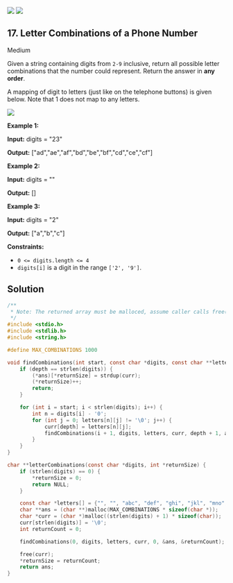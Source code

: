 [![](https://img.shields.io/github/stars/javadev/LeetCode-in-All?label=Stars&style=flat-square)](https://github.com/javadev/LeetCode-in-All)
[![](https://img.shields.io/github/forks/javadev/LeetCode-in-All?label=Fork%20me%20on%20GitHub%20&style=flat-square)](https://github.com/javadev/LeetCode-in-All/fork)

## 17\. Letter Combinations of a Phone Number

Medium

Given a string containing digits from `2-9` inclusive, return all possible letter combinations that the number could represent. Return the answer in **any order**.

A mapping of digit to letters (just like on the telephone buttons) is given below. Note that 1 does not map to any letters.

![](https://upload.wikimedia.org/wikipedia/commons/thumb/7/73/Telephone-keypad2.svg/200px-Telephone-keypad2.svg.png)

**Example 1:**

**Input:** digits = "23"

**Output:** ["ad","ae","af","bd","be","bf","cd","ce","cf"]

**Example 2:**

**Input:** digits = ""

**Output:** []

**Example 3:**

**Input:** digits = "2"

**Output:** ["a","b","c"]

**Constraints:**

*   `0 <= digits.length <= 4`
*   `digits[i]` is a digit in the range `['2', '9']`.

## Solution

```c
/**
 * Note: The returned array must be malloced, assume caller calls free().
 */
#include <stdio.h>
#include <stdlib.h>
#include <string.h>

#define MAX_COMBINATIONS 1000

void findCombinations(int start, const char *digits, const char **letters, char *curr, int depth, char ***ans, int *returnSize) {
    if (depth == strlen(digits)) {
        (*ans)[*returnSize] = strdup(curr);
        (*returnSize)++;
        return;
    }

    for (int i = start; i < strlen(digits); i++) {
        int n = digits[i] - '0';
        for (int j = 0; letters[n][j] != '\0'; j++) {
            curr[depth] = letters[n][j];
            findCombinations(i + 1, digits, letters, curr, depth + 1, ans, returnSize);
        }
    }
}

char **letterCombinations(const char *digits, int *returnSize) {
    if (strlen(digits) == 0) {
        *returnSize = 0;
        return NULL;
    }

    const char *letters[] = {"", "", "abc", "def", "ghi", "jkl", "mno", "pqrs", "tuv", "wxyz"};
    char **ans = (char **)malloc(MAX_COMBINATIONS * sizeof(char *));
    char *curr = (char *)malloc((strlen(digits) + 1) * sizeof(char));
    curr[strlen(digits)] = '\0';
    int returnCount = 0;

    findCombinations(0, digits, letters, curr, 0, &ans, &returnCount);

    free(curr);
    *returnSize = returnCount;
    return ans;
}
```
